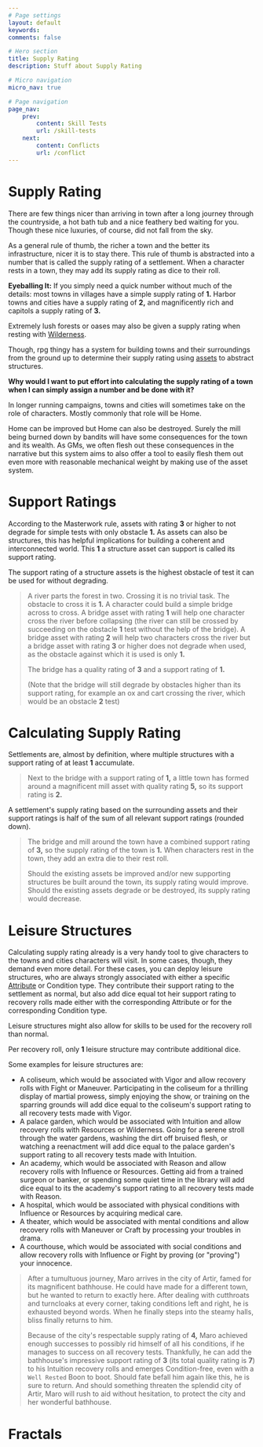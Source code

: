 ```yaml
---
# Page settings
layout: default
keywords:
comments: false

# Hero section
title: Supply Rating
description: Stuff about Supply Rating

# Micro navigation
micro_nav: true

# Page navigation
page_nav:
    prev:
        content: Skill Tests
        url: /skill-tests
    next:
        content: Conflicts
        url: /conflict
---
```


# Supply Rating

There are few things nicer than arriving in town after a long journey through the countryside, a hot bath tub and a nice feathery bed waiting for you. Though these nice luxuries, of course, did not fall from the sky.

As a general rule of thumb, the richer a town and the better its infrastructure, nicer it is to stay there. This rule of thumb is abstracted into a number that is called the supply rating of a settlement. When a character rests in a town, they may add its supply rating as dice to their roll.

**Eyeballing It:** If you simply need a quick number without much of the details: most towns in villages have a simple supply rating of **1.** Harbor towns and cities have a supply rating of **2,** and magnificently rich and capitols a supply rating of **3.**

Extremely lush forests or oases may also be given a supply rating when resting with [Wilderness](/skill-list#wilderness).

Though, rpg thingy has a system for building towns and their surroundings from the ground up to determine their supply rating using [assets](/assets) to abstract structures.

<div class="callout">
    <p>
        <strong>Why would I want to put effort into calculating the supply rating of a town when I can simply assign a number and be done with it?</strong>
    </p>
    <p>
        In longer running campaigns, towns and cities will sometimes take on the role of characters. Mostly commonly that role will be Home.
    </p>
    <p>
        Home can be improved but Home can also be destroyed. Surely the mill being burned down by bandits will have some consequences for the town and its wealth. As GMs, we often flesh out these consequences in the narrative but this system aims to also offer a tool to easily flesh them out even more with reasonable mechanical weight by making use of the asset system.
    </p>
</div>


# Support Ratings

According to the Masterwork rule, assets with rating **3** or higher to not degrade for simple tests with only obstacle **1.** As assets can also be structures, this has helpful implications for building a coherent and interconnected world. This **1** a structure asset can support is called its support rating.

The support rating of a structure assets is the highest obstacle of test it can be used for without degrading.

> A river parts the forest in two. Crossing it is no trivial task. The obstacle to cross it is **1.** A character could build a simple bridge across to cross. A bridge asset with rating **1** will help one character cross the river before collapsing (the river can still be crossed by succeeding on the obstacle **1** test without the help of the bridge). A bridge asset with rating **2** will help two characters cross the river but a bridge asset with rating **3** or higher does not degrade when used, as the obstacle against which it is used is only **1.**
>
> The bridge has a quality rating of **3** and a support rating of **1.**
>
> (Note that the bridge will still degrade by obstacles higher than its support rating, for example an ox and cart crossing the river, which would be an obstacle **2** test)


# Calculating Supply Rating

Settlements are, almost by definition, where multiple structures with a support rating of at least **1** accumulate.

> Next to the bridge with a support rating of **1,** a little town has formed around a magnificent mill asset with quality rating **5,** so its support rating is **2.**

A settlement's supply rating based on the surrounding assets and their support ratings is half of the sum of all relevant support ratings (rounded down).

> The bridge and mill around the town have a combined support rating of **3,** so the supply rating of the town is **1.** When characters rest in the town, they add an extra die to their rest roll.
>
> Should the existing assets be improved and/or new supporting structures be built around the town, its supply rating would improve. Should the existing assets degrade or be destroyed, its supply rating would decrease.


# Leisure Structures

Calculating supply rating already is a very handy tool to give characters to the towns and cities characters will visit. In some cases, though, they demand even more detail. For these cases, you can deploy leisure structures, who are always strongly associated with either a specific [Attribute](/character#attributes) or Condition type. They contribute their support rating to the settlement as normal, but also add dice equal tot heir support rating to recovery rolls made either with the corresponding Attribute or for the corresponding Condition type.

Leisure structures might also allow for skills to be used for the recovery roll than normal.

Per recovery roll, only **1** leisure structure may contribute additional dice.

Some examples for leisure structures are:

- A coliseum, which would be associated with Vigor and allow recovery rolls with Fight or Maneuver. Participating in the coliseum for a thrilling display of martial prowess, simply enjoying the show, or training on the sparring grounds will add dice equal to the coliseum's support rating to all recovery tests made with Vigor.
- A palace garden, which would be associated with Intuition and allow recovery rolls with Resources or Wilderness. Going for a serene stroll through the water gardens, washing the dirt off bruised flesh, or watching a reenactment will add dice equal to the palace garden's support rating to all recovery tests made with Intuition.
- An academy, which would be associated with Reason and allow recovery rolls with Influence or Resources. Getting aid from a trained surgeon or banker, or spending some quiet time in the library will add dice equal to its the academy's support rating to all recovery tests made with Reason.
- A hospital, which would be associated with physical conditions with Influence or Resources by acquiring medical care.
- A theater, which would be associated with mental conditions and allow recovery rolls with Maneuver or Craft by processing your troubles in drama.
- A courthouse, which would be associated with social conditions and allow recovery rolls with Influence or Fight by proving (or "proving") your innocence.

> After a tumultuous journey, Maro arrives in the city of Artir, famed for its magnificent bathhouse. He could have made for a different town, but he wanted to return to exactly here. After dealing with cutthroats and turncloaks at every corner, taking conditions left and right, he is exhausted beyond words. When he finally steps into the steamy halls, bliss finally returns to him.
>
> Because of the city's respectable supply rating of **4,** Maro achieved enough successes to possibly rid himself of all his conditions, if he manages to success on all recovery tests. Thankfully, he can add the bathhouse's impressive support rating of **3** (its total quality rating is **7**) to his Intuition recovery rolls and emerges Condition-free, even with a `Well Rested` Boon to boot. Should fate befall him again like this, he is sure to return. And should something threaten the splendid city of Artir, Maro will rush to aid without hesitation, to protect the city and her wonderful bathhouse.


# Fractals
